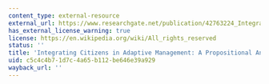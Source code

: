 ```yaml
---
content_type: external-resource
external_url: https://www.researchgate.net/publication/42763224_Integrating_Citizens_in_Adaptive_Management_A_Propositional_Analysis
has_external_license_warning: true
license: https://en.wikipedia.org/wiki/All_rights_reserved
status: ''
title: 'Integrating Citizens in Adaptive Management: A Propositional Analysis'
uid: c5c4c4b7-1d7c-4a65-b112-be646e39a929
wayback_url: ''
---
```

